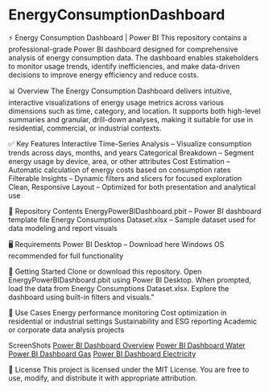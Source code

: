 # EnergyConsumptionDashboard
⚡ Energy Consumption Dashboard | Power BI
This repository contains a professional-grade Power BI dashboard designed for comprehensive analysis of energy consumption data. The dashboard enables stakeholders to monitor usage trends, identify inefficiencies, and make data-driven decisions to improve energy efficiency and reduce costs.

📊 Overview
The Energy Consumption Dashboard delivers intuitive, interactive visualizations of energy usage metrics across various dimensions such as time, category, and location. It supports both high-level summaries and granular, drill-down analyses, making it suitable for use in residential, commercial, or industrial contexts.

✅ Key Features
Interactive Time-Series Analysis – Visualize consumption trends across days, months, and years
Categorical Breakdown – Segment energy usage by device, area, or other attributes
Cost Estimation – Automatic calculation of energy costs based on consumption rates
Filterable Insights – Dynamic filters and slicers for focused exploration
Clean, Responsive Layout – Optimized for both presentation and analytical use

📂 Repository Contents
EnergyPowerBIDashboard.pbit – Power BI dashboard template file
Energy Consumptions Dataset.xlsx – Sample dataset used for data modeling and report visuals

🖥️ Requirements
Power BI Desktop – Download here
Windows OS recommended for full functionality

🚀 Getting Started
Clone or download this repository.
Open EnergyPowerBIDashboard.pbit using Power BI Desktop.
When prompted, load the data from Energy Consumptions Dataset.xlsx.
Explore the dashboard using built-in filters and visuals."

🎯 Use Cases
Energy performance monitoring
Cost optimization in residential or industrial settings
Sustainability and ESG reporting
Academic or corporate data analysis projects

ScreenShots
[Power BI Dashboard Overview]("https://github.com/NiharikaShakya113/EnergyConsumptionDashboard/blob/main/Overview.png")
[Power BI Dashboard Water]("https://github.com/NiharikaShakya113/EnergyConsumptionDashboard/blob/main/Water.png")
[Power BI Dashboard Gas]("https://github.com/NiharikaShakya113/EnergyConsumptionDashboard/blob/main/Gas.png")
[Power BI Dashboard Electricity]("https://github.com/NiharikaShakya113/EnergyConsumptionDashboard/blob/main/Electricity.png")



📄 License
This project is licensed under the MIT License. You are free to use, modify, and distribute it with appropriate attribution.
